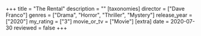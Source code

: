 +++
title = "The Rental"
description = ""
[taxonomies]
director = ["Dave Franco"] 
genres = ["Drama", "Horror", "Thriller", "Mystery"]
release_year = ["2020"]
my_rating = ["3"]
movie_or_tv = ["Movie"]
[extra]
date = 2020-07-30
reviewed = false
+++

